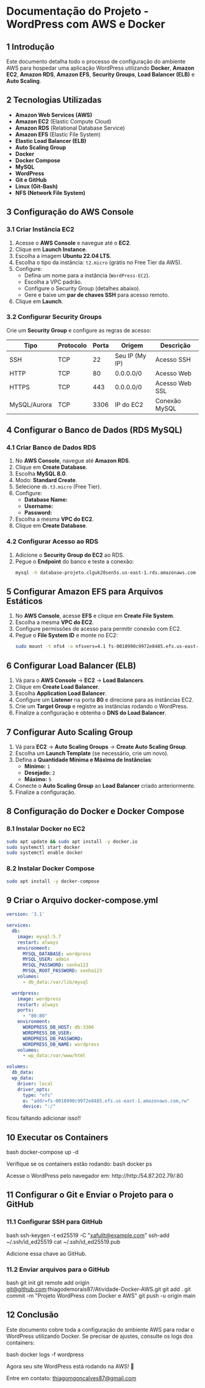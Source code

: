 # **Documentação do Projeto - WordPress com AWS e Docker**

## **1️ Introdução**
Este documento detalha todo o processo de configuração do ambiente AWS para hospedar uma aplicação WordPress utilizando **Docker**, **Amazon EC2**, **Amazon RDS**, **Amazon EFS**, **Security Groups**, **Load Balancer (ELB)** e **Auto Scaling**.

## **2️ Tecnologias Utilizadas**
- **Amazon Web Services (AWS)**
- **Amazon EC2** (Elastic Compute Cloud)
- **Amazon RDS** (Relational Database Service)
- **Amazon EFS** (Elastic File System)
- **Elastic Load Balancer (ELB)**
- **Auto Scaling Group**
- **Docker**
- **Docker Compose**
- **MySQL**
- **WordPress**
- **Git e GitHub**
- **Linux (Git-Bash)**
- **NFS (Network File System)**

## **3️ Configuração do AWS Console**

### **3.1 Criar Instância EC2**
1. Acesse o **AWS Console** e navegue até o **EC2**.
2. Clique em **Launch Instance**.
3. Escolha a imagem **Ubuntu 22.04 LTS**.
4. Escolha o tipo da instância: `t2.micro` (grátis no Free Tier da AWS).
5. Configure:
   - Defina um nome para a instância (`WordPress-EC2`).
   - Escolha a VPC padrão.
   - Configure o Security Group (detalhes abaixo).
   - Gere e baixe um **par de chaves SSH** para acesso remoto.
6. Clique em **Launch**.

### **3.2 Configurar Security Groups**
Crie um **Security Group** e configure as regras de acesso:

| Tipo       | Protocolo | Porta | Origem           | Descrição        |
|------------|----------|-------|------------------|----------------|
| SSH        | TCP      | 22    | Seu IP (My IP)   | Acesso SSH     |
| HTTP       | TCP      | 80    | 0.0.0.0/0        | Acesso Web     |
| HTTPS      | TCP      | 443   | 0.0.0.0/0        | Acesso Web SSL |
| MySQL/Aurora | TCP    | 3306  | IP do EC2        | Conexão MySQL   |

## **4️ Configurar o Banco de Dados (RDS MySQL)**

### **4.1 Criar Banco de Dados RDS**
1. No **AWS Console**, navegue até **Amazon RDS**.
2. Clique em **Create Database**.
3. Escolha **MySQL 8.0**.
4. Modo: **Standard Create**.
5. Selecione `db.t3.micro` (Free Tier).
6. Configure:
   - **Database Name:** 
   - **Username:** 
   - **Password:** 
7. Escolha a mesma **VPC do EC2**.
8. Clique em **Create Database**.

### **4.2 Configurar Acesso ao RDS**
1. Adicione o **Security Group do EC2** ao RDS.
2. Pegue o **Endpoint** do banco e teste a conexão:
   ```bash
   mysql -h database-projeto.clguk20sen5s.us-east-1.rds.amazonaws.com -u admin -p
   ```

## **5️ Configurar Amazon EFS para Arquivos Estáticos**

1. No **AWS Console**, acesse **EFS** e clique em **Create File System**.
2. Escolha a mesma **VPC do EC2**.
3. Configure permissões de acesso para permitir conexão com EC2.
4. Pegue o **File System ID** e monte no EC2:
   ```bash
   sudo mount -t nfs4 -o nfsvers=4.1 fs-0018990c9972e8485.efs.us-east-1.amazonaws.com:/ /mnt/efs
   ```

## **6️ Configurar Load Balancer (ELB)**
1. Vá para o **AWS Console** → **EC2** → **Load Balancers**.
2. Clique em **Create Load Balancer**.
3. Escolha **Application Load Balancer**.
4. Configure um **Listener** na porta **80** e direcione para as instâncias EC2.
5. Crie um **Target Group** e registre as instâncias rodando o WordPress.
6. Finalize a configuração e obtenha o **DNS do Load Balancer**.

## **7️ Configurar Auto Scaling Group**
1. Vá para **EC2** → **Auto Scaling Groups** → **Create Auto Scaling Group**.
2. Escolha um **Launch Template** (se necessário, crie um novo).
3. Defina a **Quantidade Mínima e Máxima de Instâncias**:
   - **Mínimo:** `1`
   - **Desejado:** `2`
   - **Máximo:** `5`
4. Conecte o **Auto Scaling Group** ao **Load Balancer** criado anteriormente.
5. Finalize a configuração.

## **8️ Configuração do Docker e Docker Compose**

### **8.1 Instalar Docker no EC2**
```bash
sudo apt update && sudo apt install -y docker.io
sudo systemctl start docker
sudo systemctl enable docker
```

### **8.2 Instalar Docker Compose**
```bash
sudo apt install -y docker-compose
```

## **9 Criar o Arquivo docker-compose.yml**

```yaml
version: '3.1'

services:
  db:
    image: mysql:5.7
    restart: always
    environment:
      MYSQL_DATABASE: wordpress
      MYSQL_USER: admin
      MYSQL_PASSWORD: senha123
      MYSQL_ROOT_PASSWORD: senha123
    volumes:
      - db_data:/var/lib/mysql

  wordpress:
    image: wordpress
    restart: always
    ports:
      - "80:80"
    environment:
      WORDPRESS_DB_HOST: db:3306
      WORDPRESS_DB_USER: 
      WORDPRESS_DB_PASSWORD: 
      WORDPRESS_DB_NAME: wordpress
    volumes:
      - wp_data:/var/www/html

volumes:
  db_data:
  wp_data:
    driver: local
    driver_opts:
      type: "nfs"
      o: "addr=fs-0018990c9972e8485.efs.us-east-1.amazonaws.com,rw"
      device: ":/"
```
ficou faltando adicionar isso!!

## **10 Executar os Containers**

bash
docker-compose up -d


Verifique se os containers estão rodando:
bash
docker ps


Acesse o WordPress pelo navegador em:
http://http:/54.87.202.79/:80


## **11 Configurar o Git e Enviar o Projeto para o GitHub**

### **11.1 Configurar SSH para GitHub**
bash
ssh-keygen -t ed25519 -C "xafullt@example.com"
ssh-add ~/.ssh/id_ed25519
cat ~/.ssh/id_ed25519.pub

Adicione essa chave ao GitHub.

### **11.2 Enviar arquivos para o GitHub**
bash
git init
git remote add origin git@github.com:thiagodemorais87/Atividade-Docker-AWS.git
git add .
git commit -m "Projeto WordPress com Docker e AWS"
git push -u origin main


## **12 Conclusão**
Este documento cobre toda a configuração do ambiente AWS para rodar o WordPress utilizando Docker. Se precisar de ajustes, consulte os logs dos containers:

bash
docker logs -f wordpress


Agora seu site WordPress está rodando na AWS! 🚀


Entre em contato: thiagomgoncalves87@gmail.com



